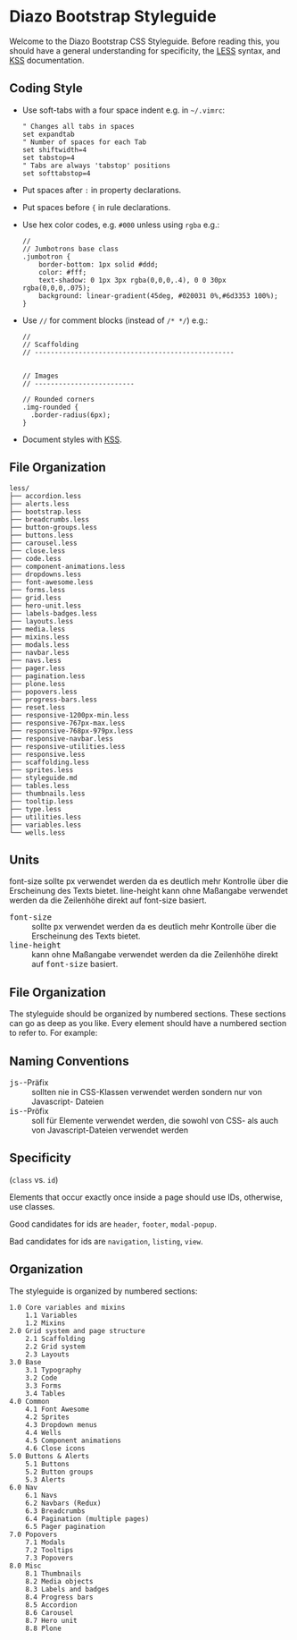 <h1 class="kss-title kss-title-main">Diazo Bootstrap Styleguide </h1>

Welcome to the Diazo Bootstrap CSS Styleguide. Before reading this, you should
have a general understanding for specificity, the [LESS](http://www.lesscss.de/)
syntax, and [KSS](http://warpspire.com/kss/) documentation.

## Coding Style

* Use soft-tabs with a four space indent e.g. in `~/.vimrc`:

   ```
   " Changes all tabs in spaces
   set expandtab
   " Number of spaces for each Tab
   set shiftwidth=4
   set tabstop=4
   " Tabs are always 'tabstop' positions
   set softtabstop=4
   ```

* Put spaces after `:` in property declarations.
* Put spaces before `{` in rule declarations.
* Use hex color codes, e.g. `#000` unless using `rgba` e.g.:

   ```
   //
   // Jumbotrons base class
   .jumbotron {
       border-bottom: 1px solid #ddd;
       color: #fff;
       text-shadow: 0 1px 3px rgba(0,0,0,.4), 0 0 30px rgba(0,0,0,.075);
       background: linear-gradient(45deg, #020031 0%,#6d3353 100%);
   }
   ```

* Use `//` for comment blocks (instead of `/* */`) e.g.:

   ```
   // 
   // Scaffolding
   // --------------------------------------------------

    
   // Images
   // -------------------------

   // Rounded corners
   .img-rounded {
     .border-radius(6px);
   }
   ```

* Document styles with [KSS](https://github.com/kneath/kss).

## File Organization

   ```
   less/
   ├── accordion.less
   ├── alerts.less
   ├── bootstrap.less
   ├── breadcrumbs.less
   ├── button-groups.less
   ├── buttons.less
   ├── carousel.less
   ├── close.less
   ├── code.less
   ├── component-animations.less
   ├── dropdowns.less
   ├── font-awesome.less
   ├── forms.less
   ├── grid.less
   ├── hero-unit.less
   ├── labels-badges.less
   ├── layouts.less
   ├── media.less
   ├── mixins.less
   ├── modals.less
   ├── navbar.less
   ├── navs.less
   ├── pager.less
   ├── pagination.less
   ├── plone.less
   ├── popovers.less
   ├── progress-bars.less
   ├── reset.less
   ├── responsive-1200px-min.less
   ├── responsive-767px-max.less
   ├── responsive-768px-979px.less
   ├── responsive-navbar.less
   ├── responsive-utilities.less
   ├── responsive.less
   ├── scaffolding.less
   ├── sprites.less
   ├── styleguide.md
   ├── tables.less
   ├── thumbnails.less
   ├── tooltip.less
   ├── type.less
   ├── utilities.less
   ├── variables.less
   └── wells.less

   ```

## Units

font-size
sollte px verwendet werden da es deutlich mehr Kontrolle über die Erscheinung des Texts bietet.
line-height
kann ohne Maßangabe verwendet werden da die Zeilenhöhe direkt auf font-size basiert.

<dl>
    <dt><tt>font-size</tt></dt>
    <dd>sollte <tt>px</tt> verwendet werden da es deutlich mehr Kontrolle über die
Erscheinung des Texts bietet.</dd>
    <dt><tt>line-height</tt></dt>
    <dd>kann ohne Maßangabe verwendet werden da die Zeilenhöhe direkt auf
<tt>font-size</tt> basiert.</dd>
</dl>

## File Organization
The styleguide should be organized by numbered sections. These sections can go as deep as you like. Every element should have a numbered section to refer to. For example:

## Naming Conventions

<dl>
    <dt><tt>js-</tt>-Präfix</dt>
    <dd>sollten nie in CSS-Klassen verwendet werden sondern nur von Javascript-
        Dateien</dd>
    <dt><tt>is-</tt>-Pröfix</dt>
    <dd>soll für Elemente verwendet werden, die sowohl von CSS- als auch von
        Javascript-Dateien verwendet werden</dd>
</dl>

##  Specificity

(`class` vs. `id`)

Elements that occur exactly once inside a page should use IDs, otherwise, use
classes.

Good candidates for ids are `header`, `footer`, `modal-popup`.

Bad candidates for ids are `navigation`, `listing`, `view`.

## Organization

The styleguide is organized by numbered sections:

```
1.0 Core variables and mixins
    1.1 Variables
    1.2 Mixins
2.0 Grid system and page structure
    2.1 Scaffolding
    2.2 Grid system
    2.3 Layouts
3.0 Base
    3.1 Typography
    3.2 Code
    3.3 Forms
    3.4 Tables
4.0 Common
    4.1 Font Awesome
    4.2 Sprites
    4.3 Dropdown menus
    4.4 Wells
    4.5 Component animations
    4.6 Close icons
5.0 Buttons & Alerts
    5.1 Buttons
    5.2 Button groups
    5.3 Alerts
6.0 Nav
    6.1 Navs
    6.2 Navbars (Redux)
    6.3 Breadcrumbs
    6.4 Pagination (multiple pages)
    6.5 Pager pagination
7.0 Popovers
    7.1 Modals
    7.2 Tooltips
    7.3 Popovers
8.0 Misc
    8.1 Thumbnails
    8.2 Media objects
    8.3 Labels and badges
    8.4 Progress bars
    8.5 Accordion
    8.6 Carousel
    8.7 Hero unit
    8.8 Plone
```
